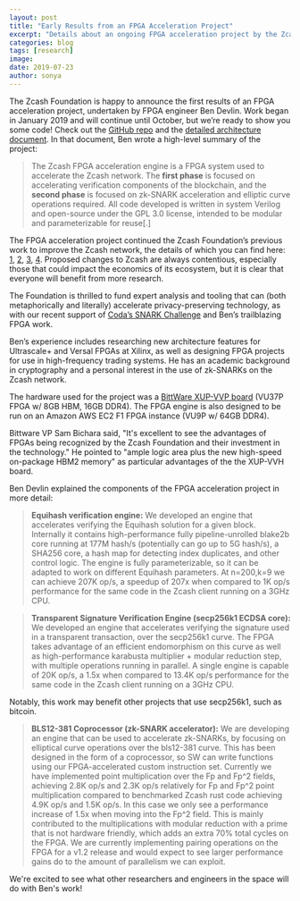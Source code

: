 ```yaml
---
layout: post
title: "Early Results from an FPGA Acceleration Project"
excerpt: "Details about an ongoing FPGA acceleration project by the Zcash Foundation."
categories: blog
tags: [research]
image:
date: 2019-07-23
author: sonya
---
```


The Zcash Foundation is happy to announce the first results of an FPGA acceleration project, undertaken by FPGA engineer Ben Devlin. Work began in January 2019 and will continue until October, but we’re ready to show you some code! Check out the [GitHub repo](https://github.com/bsdevlin/zcash-fpga/) and the [detailed architecture document](https://github.com/bsdevlin/zcash-fpga/blob/master/zcash_fpga_design_doc_v1.1.x.pdf). In that document, Ben wrote a high-level summary of the project:

> The Zcash FPGA acceleration engine is a FPGA system used to accelerate the Zcash network. The **first phase** is focused on accelerating verification components of the blockchain, and the **second phase** is focused on zk-SNARK acceleration and elliptic curve operations required. All code developed is written in system Verilog and open-source under the GPL 3.0 license, intended to be modular and parameterizable for reuse[.]

The FPGA acceleration project continued the Zcash Foundation’s previous work to improve the Zcash network, the details of which you can find here: [1](https://www.zfnd.org/blog/statement-on-asics/), [2](https://www.zfnd.org/blog/asic-equihash-study/), [3](https://www.zfnd.org/blog/hardware-transparency/), [4](https://www.zfnd.org/blog/governance-results/). Proposed changes to Zcash are always contentious, especially those that could impact the economics of its ecosystem, but it is clear that everyone will benefit from more research.

The Foundation is thrilled to fund expert analysis and tooling that can (both metaphorically and literally) accelerate privacy-preserving technology, as with our recent support of [Coda’s SNARK Challenge](https://codaprotocol.com/blog/snark-challenge.html) and Ben’s trailblazing FPGA work.

Ben’s experience includes researching new architecture features for Ultrascale+ and Versal FPGAs at Xilinx, as well as designing FPGA projects for use in high-frequency trading systems. He has an academic background in cryptography and a personal interest in the use of zk-SNARKs on the Zcash network.

The hardware used for the project was a [BittWare XUP-VVP board](https://www.bittware.com/fpga/xup-vvp/) (VU37P FPGA w/ 8GB HBM, 16GB DDR4). The FPGA engine is also designed to be run on an Amazon AWS EC2 F1 FPGA instance (VU9P w/ 64GB DDR4).

Bittware VP Sam Bichara said, "It's excellent to see the advantages of FPGAs being recognized by the Zcash Foundation and their investment in the technology." He pointed to "ample logic area plus the new high-speed on-package HBM2 memory" as particular advantages of the the XUP-VVH board.

Ben Devlin explained the components of the FPGA acceleration project in more detail:

> **Equihash verification engine:**
> We developed an engine that accelerates verifying the Equihash solution for a given block. Internally it contains high-performance fully pipeline-unrolled blake2b core running at 177M hash/s (potentially can go up to 5G hash/s), a SHA256 core, a hash map for detecting index duplicates, and other control logic. The engine is fully parameterizable, so it can be adapted to work on different Equihash parameters. At n=200,k=9 we can achieve 207K op/s, a speedup of 207x when compared to 1K op/s performance for the same code in the Zcash client running on a 3GHz CPU.

> **Transparent Signature Verification Engine (secp256k1 ECDSA core):**
> We developed an engine that accelerates verifying the signature used in a transparent transaction, over the secp256k1 curve. The FPGA takes advantage of an efficient endomorphism on this curve as well as high-performance karabusta multiplier + modular reduction step, with multiple operations running in parallel. A single engine is capable of 20K op/s, a 1.5x when compared to 13.4K op/s performance for the same code in the Zcash client running on a 3GHz CPU.

Notably, this work may benefit other projects that use secp256k1, such as bitcoin.

> **BLS12-381 Coprocessor (zk-SNARK accelerator):**
> We are developing an engine that can be used to accelerate zk-SNARKs, by focusing on elliptical curve operations over the bls12-381 curve. This has been designed in the form of a coprocessor, so SW can write functions using our FPGA-accelerated custom instruction set. Currently we have implemented point multiplication over the Fp and Fp^2 fields, achieving 2.8K op/s and 2.3K op/s relatively for Fp and Fp^2 point multiplication compared to benchmarked Zcash rust code achieving 4.9K op/s and 1.5K op/s. In this case we only see a performance increase of 1.5x when moving into the Fp^2 field. This is mainly contributed to the multiplications with modular reduction with a prime that is not hardware friendly, which adds an extra 70% total cycles on the FPGA. We are currently implementing pairing operations on the FPGA for a v1.2 release and would expect to see larger performance gains do to the amount of parallelism we can exploit.

We're excited to see what other researchers and engineers in the space will do with Ben's work!
